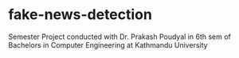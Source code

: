 # fake-news-detection
Semester Project conducted with Dr. Prakash Poudyal in 6th sem of Bachelors in Computer Engineering at Kathmandu University
